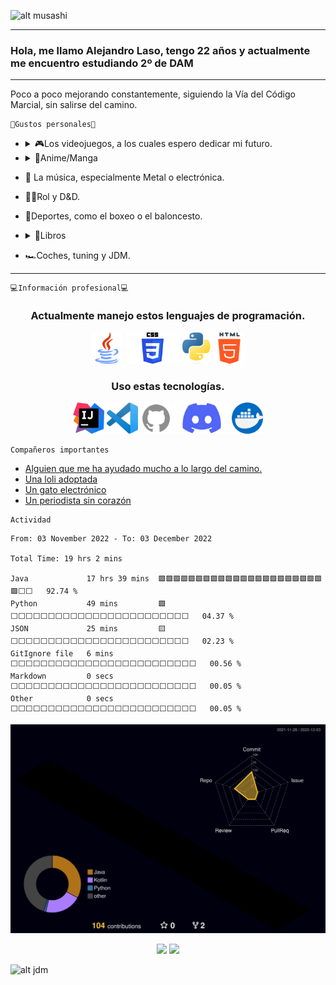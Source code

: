 <!--
**alexlaso/alexlaso** is a ✨ _special_ ✨ repository because its `README.md` (this file) appears on your GitHub profile.

Here are some ideas to get you started:

- 🔭 I’m currently working on ...
- 🌱 I’m currently learning ...
- 👯 I’m looking to collaborate on ...
- 🤔 I’m looking for help with ...
- 💬 Ask me about ...
- 📫 How to reach me: ...
- 😄 Pronouns: ...
- ⚡ Fun fact: ...
-->
<!-- Apartado para empezar con un gif y un saludo-->

![alt musashi](https://c.tenor.com/q1pTbvTBF5YAAAAd/vagabond_gif_1.gif)

---
### Hola, me llamo Alejandro Laso, tengo 22 años y actualmente me encuentro estudiando 2º de DAM  
---
<!-- Introducción simple -->
Poco a poco mejorando constantemente, siguiendo la Vía del Código Marcial, sin salirse del camino.<br/>


<!-- Información personal -->
    🖤Gustos personales🖤
- <details>
    <summary>🎮Los videojuegos, a los cuales espero dedicar mi futuro.</summary>
    
    - League of legends
    - Valorant
    - Lost ark
    - Apex
    - Total War
    - Dead by Daylight
    - Need for Speed
    - Monster Hunter
    - Rainbow 6 Siege
    </details>
    
- <details>
    <summary>👒Anime/Manga</summary>
    
    - One piece
    - Vagabond
    - Dragon ball
    - Berserk
    - Naruto
    - Tower of god
    - Slam dunk
    - Solo leveling
    - Greatest outcast
  </details>
    
- 🤘 La música, especialmente Metal o electrónica.
- 🧙‍♂️Rol y D&D.
- 🏀Deportes, como el boxeo o el baloncesto.
- <details>
    <summary>📕Libros</summary>
    
    - La saga de Geralt de Rivia.
    - EL libro de los cinco anillos.
    - Metro 2033.
  </details>
  
- 🏎Coches, tuning y JDM.
---

<!-- Información referida a mi profesión -->
    💻Información profesional💻
<h3 align="center">Actualmente manejo estos lenguajes de programación.</h3>
<p align="center">
<img src="https://github.com/alexlaso/alexlaso/blob/main/images/javaicon.png" height="50" />
<img src="https://github.com/alexlaso/alexlaso/blob/main/images/cssicon.png" height="50"/>
<img src="https://github.com/alexlaso/alexlaso/blob/main/images/pythonicon.png" height="50"/>
<img src="https://github.com/alexlaso/alexlaso/blob/main/images/htmlicon.png" height="50"/>
</p>

<h3 align="center">Uso estas tecnologías.</h3>
<p align="center">
<img src="https://github.com/alexlaso/alexlaso/blob/main/images/intellijicon.png" height="50"/>
<img src="https://github.com/alexlaso/alexlaso/blob/main/images/vscodeicon.png" height="50"/>
<img src="https://github.com/alexlaso/alexlaso/blob/main/images/githubicon.png" height="50"/>
<img src="https://github.com/alexlaso/alexlaso/blob/main/images/discordicon.png" height="50"/>
<img src="https://github.com/alexlaso/alexlaso/blob/main/images/dockericon.png" height="50"/>
</p>

    Compañeros importantes
- [Alguien que me ha ayudado mucho a lo largo del camino.](https://github.com/Mario999X)
- [Una loli adoptada](https://github.com/Idliketobealoli)
- [Un gato electrónico](https://github.com/enekor)
- [Un periodista sin corazón](https://github.com/MarioGonzalezGomez)

<!-- Actividad -->
    Actividad
<!--START_SECTION:waka-->

```text
From: 03 November 2022 - To: 03 December 2022

Total Time: 19 hrs 2 mins

Java             17 hrs 39 mins  🟩🟩🟩🟩🟩🟩🟩🟩🟩🟩🟩🟩🟩🟩🟩🟩🟩🟩🟩🟩🟩🟩🟩⬜⬜   92.74 %
Python           49 mins         🟩⬜⬜⬜⬜⬜⬜⬜⬜⬜⬜⬜⬜⬜⬜⬜⬜⬜⬜⬜⬜⬜⬜⬜⬜   04.37 %
JSON             25 mins         🟨⬜⬜⬜⬜⬜⬜⬜⬜⬜⬜⬜⬜⬜⬜⬜⬜⬜⬜⬜⬜⬜⬜⬜⬜   02.23 %
GitIgnore file   6 mins          ⬜⬜⬜⬜⬜⬜⬜⬜⬜⬜⬜⬜⬜⬜⬜⬜⬜⬜⬜⬜⬜⬜⬜⬜⬜   00.56 %
Markdown         0 secs          ⬜⬜⬜⬜⬜⬜⬜⬜⬜⬜⬜⬜⬜⬜⬜⬜⬜⬜⬜⬜⬜⬜⬜⬜⬜   00.05 %
Other            0 secs          ⬜⬜⬜⬜⬜⬜⬜⬜⬜⬜⬜⬜⬜⬜⬜⬜⬜⬜⬜⬜⬜⬜⬜⬜⬜   00.05 %
```

<!--END_SECTION:waka-->
![](./profile-3d-contrib/profile-night-rainbow.svg)
<p align="center">
<a href="https://github.com/alexlaso"><img src="https://github-readme-stats.vercel.app/api/top-langs/?username=alexlaso&theme=dark&layout=compact)](https://github.com/alexlaso/github-readme-stats" height="300"></a>
<img src="https://wakatime.com/share/@4dc2bfed-2ba2-41a6-8906-5dcf3d067e59/c2ad2cb2-5647-43ba-8395-c3787a5293ab.svg" height="300"></img>
</p>

![alt jdm](https://i.pinimg.com/originals/74/8c/7d/748c7d0dd14909493f922bc2caa22f17.gif)

<!-- 
    Recursos usados
    https://github.com/anuraghazra/github-readme-stats/blob/master/themes/README.md
    
-->
